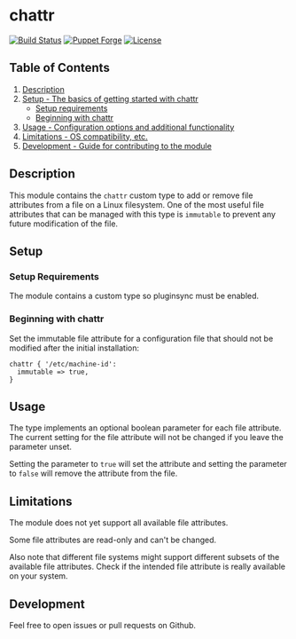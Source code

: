 # chattr

[![Build Status](https://github.com/smoeding/puppet-chattr/actions/workflows/CI.yaml/badge.svg)](https://github.com/smoeding/puppet-chattr/actions/workflows/CI.yaml)
[![Puppet Forge](https://img.shields.io/puppetforge/v/stm/chattr.svg)](https://forge.puppetlabs.com/stm/chattr)
[![License](https://img.shields.io/github/license/smoeding/puppet-chattr.svg)](https://raw.githubusercontent.com/smoeding/puppet-chattr/master/LICENSE)

## Table of Contents

1. [Description](#description)
1. [Setup - The basics of getting started with chattr](#setup)
    * [Setup requirements](#setup-requirements)
    * [Beginning with chattr](#beginning-with-chattr)
1. [Usage - Configuration options and additional functionality](#usage)
1. [Limitations - OS compatibility, etc.](#limitations)
1. [Development - Guide for contributing to the module](#development)

## Description

This module contains the `chattr` custom type to add or remove file attributes from a file on a Linux filesystem. One of the most useful file attributes that can be managed with this type is `immutable` to prevent any future modification of the file.

## Setup

### Setup Requirements

The module contains a custom type so pluginsync must be enabled.

### Beginning with chattr

Set the immutable file attribute for a configuration file that should not be modified after the initial installation:

``` puppet
chattr { '/etc/machine-id':
  immutable => true,
}
```

## Usage

The type implements an optional boolean parameter for each file attribute. The current setting for the file attribute will not be changed if you leave the parameter unset.

Setting the parameter to `true` will set the attribute and setting the parameter to `false` will remove the attribute from the file.

## Limitations

The module does not yet support all available file attributes.

Some file attributes are read-only and can't be changed.

Also note that different file systems might support different subsets of the available file attributes. Check if the intended file attribute is really available on your system.

## Development

Feel free to open issues or pull requests on Github.
